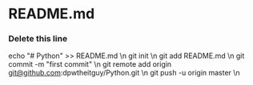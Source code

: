 # README.md
### Delete this line
echo "# Python" >> README.md \n
git init \n
git add README.md \n
git commit -m "first commit" \n
git remote add origin git@github.com:dpwtheitguy/Python.git \n
git push -u origin master \n

